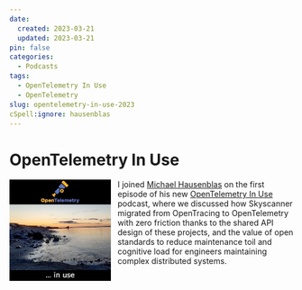 ```yaml
---
date:
  created: 2023-03-21
  updated: 2023-03-21
pin: false
categories:
  - Podcasts
tags:
  - OpenTelemetry In Use
  - OpenTelemetry
slug: opentelemetry-in-use-2023
cSpell:ignore: hausenblas
---
```


# OpenTelemetry In Use

<a href="https://open.spotify.com/episode/5Qr2q1WyNvXI5d2jSvl0rC">
  <img src="/assets/img/opentelemetry_in_use.png" alt="OpenTelemetry In Use Logo" style="float: left; width: 180px; margin-right: 12px"/>
</a>

I joined [Michael Hausenblas](https://www.linkedin.com/in/mhausenblas/) on the first episode of his new
[OpenTelemetry In Use](https://open.spotify.com/episode/5Qr2q1WyNvXI5d2jSvl0rC) podcast, where we discussed how
Skyscanner migrated from OpenTracing to OpenTelemetry with zero friction thanks to the shared API design of these
projects, and the value of open standards to reduce maintenance toil and cognitive load for engineers maintaining complex
distributed systems.

